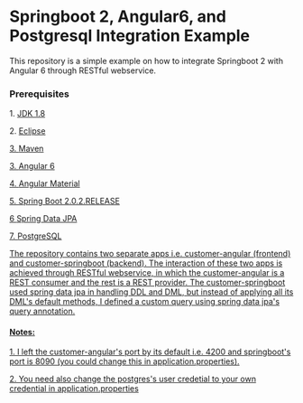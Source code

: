 <h1> Springboot 2, Angular6, and Postgresql Integration Example </h1>

<p>This repository is a simple example on how to integrate Springboot 2 with Angular 6 through RESTful webservice.</p>

<h3>Prerequisites</h3>
<p>1. <a href="http://www.oracle.com/technetwork/java/javase/downloads/jdk8-downloads-2133151.html">JDK 1.8</a></p>
<p>2. <a href="https://www.eclipse.org/downloads/packages/">Eclipse</p>
<p>3. <a href="https://maven.apache.org">Maven</p>
<p>3. <a href="https://angular.io">Angular 6</p>
<p>4. <a href="https://material.angular.io">Angular Material</p>
<p>5. <a href="https://spring.io/projects/spring-boot">Spring Boot 2.0.2.RELEASE<p>
<p>6 <a href="https://spring.io/projects/spring-data">Spring Data JPA</p>
<p>7. <a href="https://www.postgresql.org">PostgreSQL</p>

<p>The repository contains two separate apps i.e. customer-angular (frontend) and customer-springboot (backend). The interaction of these two apps is achieved through RESTful webservice, in which the customer-angular is a REST consumer and the rest is a REST provider. The customer-springboot used spring data jpa in handling DDL and DML, but instead of applying all its DML's default methods, I defined a custom query using spring data jpa's query annotation. </p>

<h4>Notes:</h4>
<p>1. I left the customer-angular's port by its default i.e. 4200 and springboot's port is 8090 (you could change this in application.properties).</p>
<p>2. You need also change the postgres's user credetial to your own credential in application.properties</p>
